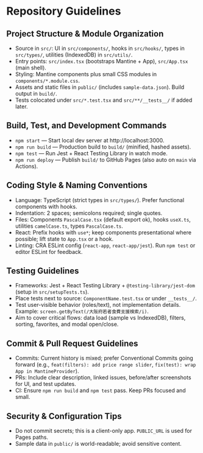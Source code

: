 # Repository Guidelines

## Project Structure & Module Organization
- Source in `src/`: UI in `src/components/`, hooks in `src/hooks/`, types in `src/types/`, utilities (IndexedDB) in `src/utils/`.
- Entry points: `src/index.tsx` (bootstraps Mantine + App), `src/App.tsx` (main shell).
- Styling: Mantine components plus small CSS modules in `components/*.module.css`.
- Assets and static files in `public/` (includes `sample-data.json`). Build output in `build/`.
- Tests colocated under `src/*.test.tsx` and `src/**/__tests__/` if added later.

## Build, Test, and Development Commands
- `npm start` — Start local dev server at http://localhost:3000.
- `npm run build` — Production build to `build/` (minified, hashed assets).
- `npm test` — Run Jest + React Testing Library in watch mode.
- `npm run deploy` — Publish `build/` to GitHub Pages (also auto on `main` via Actions).

## Coding Style & Naming Conventions
- Language: TypeScript (strict types in `src/types/`). Prefer functional components with hooks.
- Indentation: 2 spaces; semicolons required; single quotes.
- Files: Components `PascalCase.tsx` (default export ok), hooks `useX.ts`, utilities `camelCase.ts`, types `PascalCase.ts`.
- React: Prefix hooks with `use*`; keep components presentational where possible; lift state to `App.tsx` or a hook.
- Linting: CRA ESLint config (`react-app`, `react-app/jest`). Run `npm test` or editor ESLint for feedback.

## Testing Guidelines
- Frameworks: Jest + React Testing Library + `@testing-library/jest-dom` (setup in `src/setupTests.ts`).
- Place tests next to source: `ComponentName.test.tsx` or under `__tests__/`.
- Test user-visible behavior (roles/text), not implementation details. Example: `screen.getByText(/大阪府若者食費支援検索/i)`.
- Aim to cover critical flows: data load (sample vs IndexedDB), filters, sorting, favorites, and modal open/close.

## Commit & Pull Request Guidelines
- Commits: Current history is mixed; prefer Conventional Commits going forward (e.g., `feat(filters): add price range slider`, `fix(test): wrap App in MantineProvider`).
- PRs: Include clear description, linked issues, before/after screenshots for UI, and test updates.
- CI: Ensure `npm run build` and `npm test` pass. Keep PRs focused and small.

## Security & Configuration Tips
- Do not commit secrets; this is a client-only app. `PUBLIC_URL` is used for Pages paths.
- Sample data in `public/` is world-readable; avoid sensitive content.

